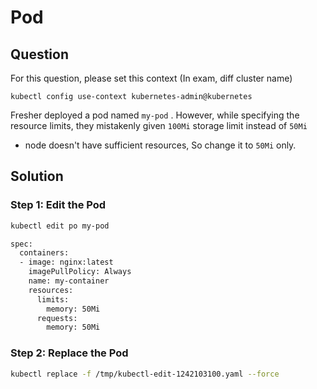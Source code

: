 # Pod

## Question


For this question, please set this context (In exam, diff cluster name)

```kubectl config use-context kubernetes-admin@kubernetes```

Fresher deployed a pod named ```my-pod``` . However, while specifying the resource limits, they mistakenly given ```100Mi``` storage limit instead of ```50Mi```

-   node doesn't have sufficient resources, So change it to ```50Mi``` only.


## Solution

### Step 1: Edit the Pod

```bash
kubectl edit po my-pod
```

```bash
spec:
  containers:
  - image: nginx:latest
    imagePullPolicy: Always
    name: my-container
    resources:
      limits:
        memory: 50Mi
      requests:
        memory: 50Mi
```


### Step 2: Replace the Pod
```bash
kubectl replace -f /tmp/kubectl-edit-1242103100.yaml --force
```